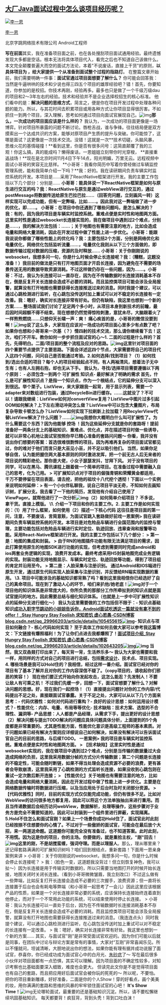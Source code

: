 ## [大厂Java面试过程中怎么谈项目经历呢？](https://www.zhihu.com/question/406779586/answer/2163277891)

[![李一恩](https://pic2.zhimg.com/v2-1d386a1bae01b01e7c761c4d1a089c8f_xs.jpg?source=c8b7c179)](https://www.zhihu.com/people/leng-ku-wu-qing-a-yun-jiang)

[李一恩](https://www.zhihu.com/people/leng-ku-wu-qing-a-yun-jiang)[](https://www.zhihu.com/question/48510028)

北京字跳网络技术有限公司 Android工程师

**写在前面**其实，我在准备项目面之前，也在各处搜刮项目面试通用经验。最终遗憾发现大多都是空话。根本无法将具体项目代入，看完之后也不知道自己该做什么。
本文完全颠覆普遍大而空的面试方法论，本着"不说废话，直接上干货"的原则，**以具体项目为 ，给大家提供一个从准备到面试整个过程的指路灯**。
在整篇文章开始前，我们需要明确一件事：**面试官通过项目面想要了解什么？**
你可能会回答我：当然是牛逼哄哄的技术和少说也得三四五个项目的雄厚经验吧？错！首先，你要知道，你参加的是校招。你技术再刚，经验再多。最多也只是做了一个千级万级dau的项目和2～3年左右的经验。技术和经验并不是企业选择校招生的核心标准。
他们看中的是：**解决问题的思维方式**，简言之，便是你在项目开发过程中处理各种问题的能力。所以，与其花时间去积累项目或用各种方式让你项目显得很厉害。不如抓住一到两个项目，深入理解，思考如何通过项目向面试官展现自己。![img](https://pic2.zhimg.com/80/v2-0e0469c4de04901d2f1ce814d1b00d73_1440w.jpg?source=c8b7c179)**那么，一次成功的项目面应该是什么样的？**
我认为，一次成功的项目面更像是一场博弈。针对项目所暴露的问题不断讨论。唇枪舌战，谁与争锋。往往结局便是双方摸索出一个达成共识的方案，能够对原项目产生质的提升与突破。你可能惊了，这哪是面试？这更像是一次技术交流。没错！这就是一次**技术切磋，头脑风暴，思维火花的基情碰撞！**看到这里，你是否有很多问号：这简直颠覆了我的三观！你这么搞，真的能成吗？懒得废话，一恩姐姐立刻带你时光穿梭，
**直接重返战场！**现在是北京时间11月4日下午14点，阳光明媚，万里无云。远程视频中面试小哥哥的笑容无比慈祥。
**小哥哥：我看你简历中写着你曾经做过车辆监控管理系统，能和我简单介绍一下吗？**我：好的。我在读研期间负责车辆实时监控系统的开发。本项目是……采用了ReactNative框架进行开发。我的主要工作包括以下几个部分：分别是……
**小哥哥：能具体说一下ReactNative框架是如何与原生进行交互的吗？**我：ReactNative与原生是通过webView进行交互的，通过postMessage将数据传送给原生巴拉巴拉……（回答完问题，立刻画风一转）这样实现可以完成功能，但有一定弊端，比如……。因此我对这一弊端做了进一步的优化，即……。
**小哥哥：在项目中你还遇到了哪些问题吗，是怎么解决的？**我：有的，因为我的项目是车辆实时监控系统。重难点便是实时性和地图两方面。这里实时性是通过websocket长连接实现的，我在做项目中遇到过2个难点，分别是……，我的解决方法包括：……；关于地图也有需要注意的地方，比如会造成电量和网络大量消耗，因此在开发过程中做了性能上进一步优化。
**小哥哥：能跟我说说你都做了哪些性能上的优化吗？**我：主要包括2个方面，分别是网络优化和电量优化，网络优化包括监听流量……，电量优化我则从以下三个方面做的，即数据传输过程对数据的压缩，资源的及时释放……
**小哥哥：关于你刚刚说的websocket，我想多问一句，你是什么时候会停止长连接呢？**我：（糟糕，这题没准备！）我目前的做法是只有打开地图页面才开启长连接，因为避免在不需要的场景传送无用的数据导致资源消耗。不过这样做仍存在一些问题，因为……。小哥哥：不过，我认为长连接可以一直存在，因为在不传输数据时长连接消耗基本不存在，倒是反复开关长连接会造成不必要的消耗。而且监控类项目可能会涉及全局报警，就算没有打开地图也需要获得长连接推送过来的消息。同时我提个建议，可以通过心跳检测进行监听，在心跳包没传送时加上重试可以对不稳定的长连接有一定改善。我：嗯好，确实对长连接非常有好处。但仍有缺陷，我这里也想到一个新的方案……
整场面试我们讨论了足足两个多小时，从项目本身到新技术的前瞻，最后因时间超额不得不结束。现在想想仍然觉得惊险刺激，意犹未尽，大脑跟着火了一样熊熊燃烧……只想仰天长啸一声：爽！
痛心疾首的是，小哥哥的微信没要到啊！![img](https://pic3.zhimg.com/80/v2-acc74d1aa55f79ec182285446536c8ef_1440w.jpg?source=c8b7c179)说了这么多，大家现在应该对一场成功的项目面心里多少有点数了吧？如果你也想和小哥哥来一次基（？）情四射的技术交流，那么请你继续看下去！这次，咱们不开车。教你如何一步步抓住面试官的心～1. 二面的过程是什么样的？首先，先得明白。二面/项目面的整个流程及应对的思路。![img](https://pic3.zhimg.com/80/v2-6866fab49aa628b0d6798cf59145281e_1440w.jpg?source=c8b7c179)这里针对项目面的四个重要节点提供了主要思路。下面会详述这四个节点，大家需要将自己的项目代入这四个问题，问问自己是否能通过考验。2.如何选择/找到项目？**（1）如何找到/选出合适的项目？**每个人的项目经验起点不同，有人两袖清风，想着法子无中生有；也有人左拥右抱，却也无从下手。
我认为，寻找/选择项目需要遵循以下两个原则：
\- 必须包含一到两个 可扩展性 知识点- 最好解决了明确的需求
首先，什么是可扩展性知识点？是指一个知识点，作为一个根结点，它的延伸分支可以深入到很远。举个栗子。ListView，来大家跟我一起背，用于显示列表，需要一个adapter来对数组进行包装，通过RecycleBin进行缓存。……这就没了？不可以！请跟我继续：ListView如何对convertView复用？ListView中图片过多引起OOM如何解决？上下左右滑动冲突怎么做？ListView中可以包含大量图片，布局复杂导致卡顿怎么办？ListView如何实现下拉刷新上拉加载？用RecylerView代替ListView解决了什么问题？……![img](https://pic3.zhimg.com/80/v2-f93929129d419651fc40674919e9fcaa_1440w.jpg?source=c8b7c179)我想你大概明白什么叫可扩展性了。为什么需要这个东西？因为他能够 **控场** ！因为这些延伸分支就是你的套路呀！提前准备好一两条分支上的基础知识、重难点、优化点，并在描述项目时做一些诱导，就可以非常心机地让面试官按照你早已精心准备的套路问问题～
你看，我并没有说出你们想要的答案：首选很难很剽悍的项目。因为再难再复杂的项目面试官都见过，你的难对于他们而言只是大巫见小巫，并不足以吸引他们。
当然，如果你足够自信，认为能把握住两大基本原则的同时激进发挥，把一个前无古人后无来者的项目说的精彩绝伦。那你是大佬，小女子瑟瑟发抖，甘拜下风。
对于没有项目的同学，可以在黑马、腾讯课程上跟着做一个简单的项目。在准备过程中需要融入自己的思考，化为己用。
\> 可扩展知识点对于项目的倔强青铜和荣耀黄金都适用，千万不要停留在项目表面，请去挖，把他的祖坟十八代挖个透彻！下面以一个实例来说明如何延伸：> 有一个小伙伴私聊我，说自己项目平淡无奇，不知如何去画知识树，扩展分支。我去看了一下他的简历，发现他有介绍自己使用了ViewPager。就帮他进行了一次分析![img](https://pic1.zhimg.com/80/v2-ce4b4b8b11f891b280e74e59604a3ec4_1440w.jpg?source=c8b7c179)**（2）如何简单介绍项目？**
不多说，拿干货。直接上模版。
\1. 介绍一下项目和你的主要工作。2. 主要工作是如何实现的：（1）用了什么框架，如何使用（2）描述一下核心代码
这往往是项目面的第一问，注意，不要废话，言简意赅，为面试官跳入套路做好前戏一恩案例> 我在读研期间负责车辆监控系统的开发。本项目是对危险品车辆进行全国范围内的监控与管理，主要功能包括对危险品车辆进行实时定位、轨迹回放、违章查询和报警等功能。采用React-Native框架进行开发。我的主要工作包括以下几个部分：
\> 第一是：地图的集成和封装。
\> 由于RN的地图插件功能有限无法满足项目的需求，因此打算使用原生的地图SDK进行功能的实现，但考虑到需要同时完成android和ios两套业务逻辑的实现，浪费开发成本。最终考虑采用H5封装地图完成业务逻辑的实现。封装功能支持地图显示、车辆实时定位、轨迹回放等功能，得到了项目组的肯定并沿用至今。
\> 第二是：人脸采集与注册识别。 通过Android和IOS端进行原生开发，通过原生代码实现人脸采集与注册识别，并反馈给RN端实现数据的重用。
\3. 项目中可能涉及的基础知识都背熟了吗？看到这里我相信你已经选好了自己的真命项目。现在到了激动人心的环节，咱们来扒他/她老底！![img](https://pic2.zhimg.com/80/v2-0619b7627aa511d3ae1e09bf6f6694b1_1440w.jpg?source=c8b7c179)对于一个项目他的知识体系是非常庞大的，你所负责的那部分工作所牵扯到的知识点就是面试官提问的地方。因此需要总结与细化知识体系。（也就是上一步中可扩展性知识点的延伸分支进行细化～）
我认为这里需要做的工作包括但不限于：- 知识点基础知识[成功入职字节跳动的小姐姐告诉你，Android面试吃透这一篇就没有拿不到的offer！_Stay Hungry Stay Foolish 求知若饥 虚心若愚-CSDN博客​blog.csdn.net/qq_29966203/article/details/105455615![img](https://pic3.zhimg.com/v2-7297ea8a4422b76ce317ebf5eabed299_180x120.jpg?source=c8b7c179)](https://link.zhihu.com/?target=https%3A//blog.csdn.net/qq_29966203/article/details/105455615)- 知识点与项目如何融合？- 核心代码如何实现？
至于具体工作如何去做大家可以参考我这篇博文：下文链接有爆照福利！为了让你们点进去我都爆照了！[面试项目介绍_Stay Hungry Stay Foolish 求知若饥 虚心若愚-CSDN博客​blog.csdn.net/qq_29966203/article/details/102643205![img](https://pic2.zhimg.com/v2-541df32dab850f3aeeb1eb0c1f48a58d_120x160.jpg?source=c8b7c179)](https://link.zhihu.com/?target=https%3A//blog.csdn.net/qq_29966203/article/details/102643205)![img](https://pic2.zhimg.com/80/v2-c2bffdc5f737f33bb7b93963fb0a291c_1440w.jpg?source=c8b7c179)
当然，我又双叒叕打印出来了，每天背一背，生活养乐多～
我认为大家也需要和我一样，用同样的方式对自己的项目进行总结，包括[需求设计](https://www.zhihu.com/search?q=需求设计&search_source=Entity&hybrid_search_source=Entity&hybrid_search_extra={"sourceType"%3A"answer"%2C"sourceId"%3A2163277891})、技术点、项目实现。4. 哪些场景是我可以Hold住的？我相信，经过这样一番介绍。面试官已经对你的项目有了基本了解并且对你的工作内容深信不疑了。（copy项目的，请收起你们邪恶的笑容！）
现在他们要正式开始向你发起攻击，这怎么能忍？先发制人！不要让敌人有可乘之机！
不过我们先缓一步，回想一下，面试官想要了解什么？对解决问题的思想。好，现在我们一起控场！**（1）直接提出问题**针对你的工作内容/代码提出不足之处，直接跟面试官暴露。关于不足之处，大家可以从以下几个方面来思考：- 代码优雅性：如何对代码进行重构？- 良好的设计思想：如何运用设计模式？- 性能优化：内存、电量、布局等等优化- 技术缺陷：技术方案、选型的不合理性、漏洞等- 产品思想：人人都是产品经理，从需求下手，提出更好的设计思想
**（2）解决问题与提出TODO**解决的问题应具体问题具体分析，上面提到的5个角度都是非常重要的。尤其是**性能方面**，性能优化意识是高级工程师的基本素质。对于问题如果已经有解决方案则应详细说自己如何解决，如果没有解决可以告诉面试官自己的目前的思路，与后续TODO。
一恩案例> 我的项目是车辆实时监控系统。重难点便是实时性和地图两方面。
\> 【技术缺陷】这里实时性是通过websocket实现的，我在做项目中遇到过2个难点，分别是当传输的数据量过大会造成网络的负担，这里我采用数据分帧的方式分片传输数据；第二个问题是长连接的不稳定性，可能会随时断链，如果不得当处理会造成资源不必要的浪费，更有甚者会导致崩溃，这里我采用了心跳检测的方式监听长连接，如果没收到心跳包则在重试一定次数后断开连接；
\> 【性能优化】关于地图也有需要注意的地方，比如会造成电量和网络大量消耗，因此在开发过程中做了性能上进一步优化。主要是在网络数据传输时将数据进行压缩，以及当应用处于后台时及时关闭部分资源。
\> 【代码优雅性】同时，目前的实现方式仅仅能完成功能，但仍有很多不足。比如对WebView的访问很多地方都复用，因此可以将这个方法单独抽出来进行重用。而且当传递数据后会经历访问webView，数据解析，处理等操作，这些步骤对于业务方是完全不需要知道的，因此可以封装到一个组件里进行屏蔽，实现隔离。
5.Hold不住怎么和面试官刚？如果上一个场景你成功Hold住了，面试官此时此刻已经按捺不住想要你的心情了。不过对于一些傲娇的面试官，可能会在最后放个大招，来一两道送命题。这道题你可能完全没有准备过，也不知道答案。此时此刻，不用慌。因为这是你的项目，你的主场。你要做的，就是重拾主权，"刚"回去！![img](https://pic3.zhimg.com/80/v2-b5c13e7b8eaa1bfe4c6601e0fc834d6d_1440w.jpg?source=c8b7c179)这里的刚，不是胡搅蛮缠，强词夺理。而是**以理服人**。那么，理从哪里来？还记得套路满满的可扩展知识树吗？咱们回到根结点，重新套路！下面用一恩亲身案例来讲
\> 小哥哥：关于你刚刚说的websocket，我想多问一句，你是什么时候会停止长连接呢？
\> 我：（脸色一变，这道题我没背过！但立刻恢复神色，我可以扯～）因为长连接是用于传输实时数据的，所以只需要当地图打开的时候开始长连接，地图关闭时关闭长连接。（看到小哥哥微微皱眉，我立刻改口）不过这么做有一些弊端，比如反复打开长连接会造成不必要的三次握手，浪费资源；但一直将长连接置于后台也会有耗电等弊端（和小哥哥一起思考了一会儿）因此这里应该根据产品的性质，如果是一个对长连接非常必要的系统，应该保持长连接始终连着直到他停止，而对于一个不常用此功能的系统，可以结束使用时停止长连接。
\> 小哥哥：我认为长连接可以一直处于后台，因为在不传输数据时长连接消耗基本不存在，倒是反复开关长连接会造成不必要的消耗。而且监控类项目可能会涉及全局报警，就算没有打开地图也需要获得长连接推送过来的消息。（我连连点头）同时我提个建议，可以通过心跳检测进行监听，在心跳包没传送时加上重试可以对不稳定的长连接有一定改善。
\> 我：嗯好，确实对长连接非常有好处。我这里也想到一个新的方案……
其实，与面试官"刚"是非常受面试官欢迎的。因为你们可能以后就是同事，在团队中讨论与辩论方案是常有的事情，大家对“互刚”非常喜闻乐见。所以不懂就问，坦诚清晰，大胆地说出你的想法，如果你能有理有据并成功说服了面试官，恭喜你，你已经成功成为面试官心中的白月光、[朱砂痣](https://www.zhihu.com/search?q=朱砂痣&search_source=Entity&hybrid_search_source=Entity&hybrid_search_extra={"sourceType"%3A"answer"%2C"sourceId"%3A2163277891})了～
写在最后很多小伙伴对项目面都有一点恐惧，其实可以理解。因为项目面的不确定性较多，对知识考察也比基础面要深入细致，难度也会更大。
但读完此文你是不是觉得项目面也有自己的套路，而且把应用好后面试官会被你玩的死死的～
所以呢，不要怕。把你的项目重新雕琢，好好准备，二面是你的个人Show！穿的好看点，画个美美的妆，用你满满的套路和思维的风暴的牢牢锁住面试官的心吧！
**It's Show Time！**![img](https://pic1.zhimg.com/80/v2-89d3e5dadeafbc60ba1854b34880d89c_1440w.png?source=c8b7c179)无论哪轮面试，最重要的还是基础知识沉淀。所以，请不要松懈继续巩固基础知识。
每天都要背！疯狂背，背到头秃！背到口吐白沫！